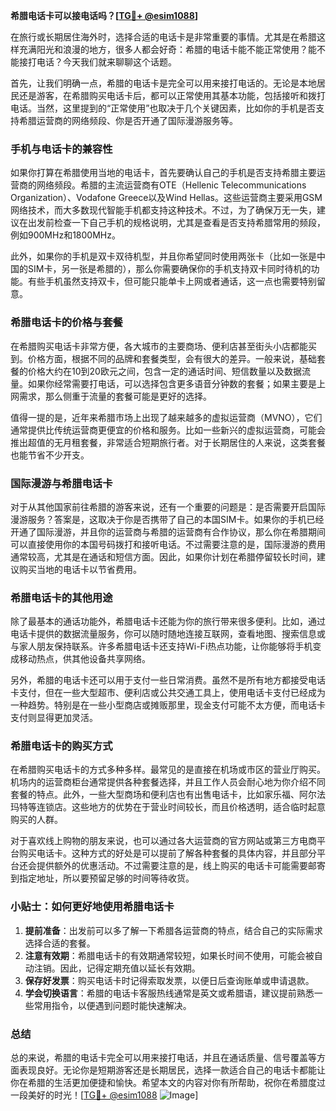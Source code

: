 **希腊电话卡可以接电话吗？[[TG💪+ @esim1088](https://t.me/s/esim1088)]**

在旅行或长期居住海外时，选择合适的电话卡是非常重要的事情。尤其是在希腊这样充满阳光和浪漫的地方，很多人都会好奇：希腊的电话卡能不能正常使用？能不能接打电话？今天我们就来聊聊这个话题。

首先，让我们明确一点，希腊的电话卡是完全可以用来接打电话的。无论是本地居民还是游客，在希腊购买电话卡后，都可以正常使用其基本功能，包括接听和拨打电话。当然，这里提到的“正常使用”也取决于几个关键因素，比如你的手机是否支持希腊运营商的网络频段、你是否开通了国际漫游服务等。

### 手机与电话卡的兼容性

如果你打算在希腊使用当地的电话卡，首先要确认自己的手机是否支持希腊主要运营商的网络频段。希腊的主流运营商有OTE（Hellenic Telecommunications Organization）、Vodafone Greece以及Wind Hellas。这些运营商主要采用GSM网络技术，而大多数现代智能手机都支持这种技术。不过，为了确保万无一失，建议在出发前检查一下自己手机的规格说明，尤其是查看是否支持希腊常用的频段，例如900MHz和1800MHz。

此外，如果你的手机是双卡双待机型，并且你希望同时使用两张卡（比如一张是中国的SIM卡，另一张是希腊的），那么你需要确保你的手机支持双卡同时待机的功能。有些手机虽然支持双卡，但可能只能单卡上网或者通话，这一点也需要特别留意。

### 希腊电话卡的价格与套餐

在希腊购买电话卡非常方便，各大城市的主要商场、便利店甚至街头小店都能买到。价格方面，根据不同的品牌和套餐类型，会有很大的差异。一般来说，基础套餐的价格大约在10到20欧元之间，包含一定的通话时间、短信数量以及数据流量。如果你经常需要打电话，可以选择包含更多语音分钟数的套餐；如果主要是上网需求，那么侧重于流量的套餐可能是更好的选择。

值得一提的是，近年来希腊市场上出现了越来越多的虚拟运营商（MVNO），它们通常提供比传统运营商更便宜的价格和服务。比如一些新兴的虚拟运营商，可能会推出超值的无月租套餐，非常适合短期旅行者。对于长期居住的人来说，这类套餐也能节省不少开支。

### 国际漫游与希腊电话卡

对于从其他国家前往希腊的游客来说，还有一个重要的问题是：是否需要开启国际漫游服务？答案是，这取决于你是否携带了自己的本国SIM卡。如果你的手机已经开通了国际漫游，并且你的运营商与希腊的运营商有合作协议，那么你在希腊期间可以直接使用你的本国号码拨打和接听电话。不过需要注意的是，国际漫游的费用通常较高，尤其是在通话和短信方面。因此，如果你计划在希腊停留较长时间，建议购买当地的电话卡以节省费用。

### 希腊电话卡的其他用途

除了最基本的通话功能外，希腊电话卡还能为你的旅行带来很多便利。比如，通过电话卡提供的数据流量服务，你可以随时随地连接互联网，查看地图、搜索信息或与家人朋友保持联系。许多希腊电话卡还支持Wi-Fi热点功能，让你能够将手机变成移动热点，供其他设备共享网络。

另外，希腊的电话卡还可以用于支付一些日常消费。虽然不是所有地方都接受电话卡支付，但在一些大型超市、便利店或公共交通工具上，使用电话卡支付已经成为一种趋势。特别是在一些小型商店或摊贩那里，现金支付可能不太方便，而电话卡支付则显得更加灵活。

### 希腊电话卡的购买方式

在希腊购买电话卡的方式多种多样。最常见的是直接在机场或市区的营业厅购买。机场内的运营商柜台通常提供各种套餐选择，并且工作人员会耐心地为你介绍不同套餐的特点。此外，一些大型商场和便利店也有出售电话卡，比如家乐福、阿尔法玛特等连锁店。这些地方的优势在于营业时间较长，而且价格透明，适合临时起意购买的人群。

对于喜欢线上购物的朋友来说，也可以通过各大运营商的官方网站或第三方电商平台购买电话卡。这种方式的好处是可以提前了解各种套餐的具体内容，并且部分平台还会提供额外的优惠活动。不过需要注意的是，线上购买的电话卡可能需要邮寄到指定地址，所以要预留足够的时间等待收货。

### 小贴士：如何更好地使用希腊电话卡

1. **提前准备**：出发前可以多了解一下希腊各运营商的特点，结合自己的实际需求选择合适的套餐。
2. **注意有效期**：希腊电话卡的有效期通常较短，如果长时间不使用，可能会被自动注销。因此，记得定期充值以延长有效期。
3. **保存好发票**：购买电话卡时记得索取发票，以便日后查询账单或申请退款。
4. **学会切换语言**：希腊的电话卡客服热线通常是英文或希腊语，建议提前熟悉一些常用指令，以便遇到问题时能快速解决。

### 总结

总的来说，希腊的电话卡完全可以用来接打电话，并且在通话质量、信号覆盖等方面表现良好。无论你是短期游客还是长期居民，选择一款适合自己的电话卡都能让你在希腊的生活更加便捷和愉快。希望本文的内容对你有所帮助，祝你在希腊度过一段美好的时光！[[TG💪+ @esim1088](https://t.me/s/esim1088) ![Image](https://i.postimg.cc/4NQfJmqS/Snipaste-2025-05-13-00-14-12.png)]